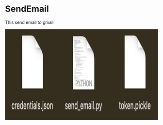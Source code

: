 # SendEmail
This send email to gmail


<img src="DOCs/Screen Shot 2020-08-09 at 18.51.12.png" width="700" height="300"/>  
